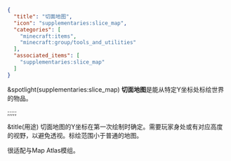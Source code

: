 ```json
{
  "title": "切面地图",
  "icon": "supplementaries:slice_map",
  "categories": [
    "minecraft:items",
    "minecraft:group/tools_and_utilities"
  ],
  "associated_items": [
    "supplementaries:slice_map"
  ]
}
```

&spotlight(supplementaries:slice_map)
**切面地图**是能从特定Y坐标处标绘世界的物品。

;;;;;

&title(用途)
切面地图的Y坐标在第一次绘制时确定。需要玩家身处或有对应高度的视野，以避免透视。标绘范围小于普通的地图。


很适配与Map Atlas模组。
